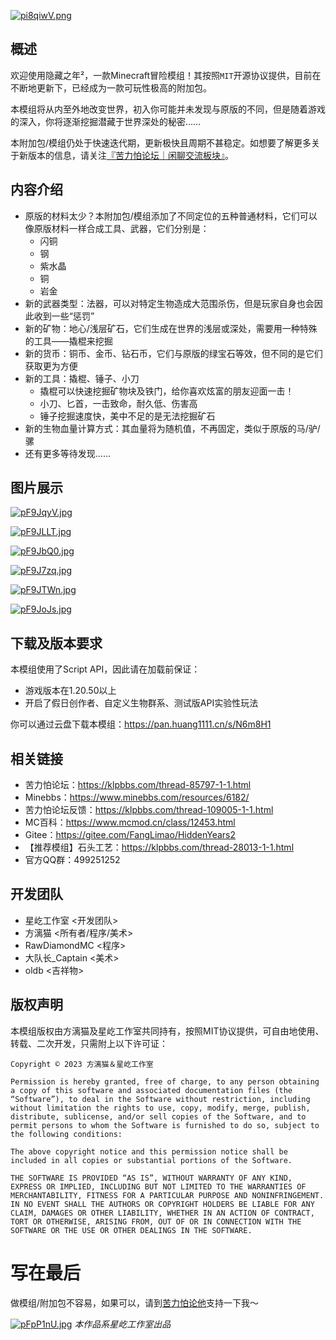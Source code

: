 [![pi8qiwV.png](https://s11.ax1x.com/2023/11/11/pi8qiwV.png)](https://imgse.com/i/pi8qiwV)

## 概述

欢迎使用隐藏之年²，一款Minecraft冒险模组！其按照`MIT`开源协议提供，目前在不断地更新下，已经成为一款可玩性极高的附加包。

本模组将从内至外地改变世界，初入你可能并未发现与原版的不同，但是随着游戏的深入，你将逐渐挖掘潜藏于世界深处的秘密……

本附加包/模组仍处于快速迭代期，更新极快且周期不甚稳定。如想要了解更多关于新版本的信息，请关注[『苦力怕论坛｜闲聊交流板块』](https://klpbbs.com/forum-41-1.html)。

## 内容介绍

- 原版的材料太少？本附加包/模组添加了不同定位的五种普通材料，它们可以像原版材料一样合成工具、武器，它们分别是：
  - 闪铜
  - 钢
  - 紫水晶
  - 铜
  - 岩金
- 新的武器类型：法器，可以对特定生物造成大范围杀伤，但是玩家自身也会因此收到一些“惩罚”
- 新的矿物：地心/浅层矿石，它们生成在世界的浅层或深处，需要用一种特殊的工具——撬棍来挖掘
- 新的货币：铜币、金币、钻石币，它们与原版的绿宝石等效，但不同的是它们获取更为方便
- 新的工具：撬棍、锤子、小刀
  - 撬棍可以快速挖掘矿物块及铁门，给你喜欢炫富的朋友迎面一击！
  - 小刀、匕首，一击致命，耐久低、伤害高
  - 锤子挖掘速度快，美中不足的是无法挖掘矿石
- 新的生物血量计算方式：其血量将为随机值，不再固定，类似于原版的马/驴/骡
- 还有更多等待发现……

## 图片展示

[![pF9JqyV.jpg](https://s11.ax1x.com/2024/01/10/pF9JqyV.jpg)](https://imgse.com/i/pF9JqyV)

[![pF9JLLT.jpg](https://s11.ax1x.com/2024/01/10/pF9JLLT.jpg)](https://imgse.com/i/pF9JLLT)

[![pF9JbQ0.jpg](https://s11.ax1x.com/2024/01/10/pF9JbQ0.jpg)](https://imgse.com/i/pF9JbQ0)

[![pF9J7zq.jpg](https://s11.ax1x.com/2024/01/10/pF9J7zq.jpg)](https://imgse.com/i/pF9J7zq)

[![pF9JTWn.jpg](https://s11.ax1x.com/2024/01/10/pF9JTWn.jpg)](https://imgse.com/i/pF9JTWn)

[![pF9JoJs.jpg](https://s11.ax1x.com/2024/01/10/pF9JoJs.jpg)](https://imgse.com/i/pF9JoJs)

## 下载及版本要求

本模组使用了Script API，因此请在加载前保证：

- 游戏版本在1.20.50以上
- 开启了假日创作者、自定义生物群系、测试版API实验性玩法

你可以通过云盘下载本模组：https://pan.huang1111.cn/s/N6m8H1

## 相关链接

- 苦力怕论坛：https://klpbbs.com/thread-85797-1-1.html
- Minebbs：https://www.minebbs.com/resources/6182/
- 苦力怕论坛反馈：https://klpbbs.com/thread-109005-1-1.html
- MC百科：https://www.mcmod.cn/class/12453.html
- Gitee：https://gitee.com/FangLimao/HiddenYears2
- 【推荐模组】石头工艺：https://klpbbs.com/thread-28013-1-1.html
- 官方QQ群：499251252

## 开发团队

- 星屹工作室 <开发团队>
- 方漓猫 <所有者/程序/美术>
- RawDiamondMC <程序>
- 大队长\_Captain <美术>
- oldb <吉祥物>

## 版权声明

本模组版权由方漓猫及星屹工作室共同持有，按照MIT协议提供，可自由地使用、转载、二次开发，只需附上以下许可证：

```
Copyright © 2023 方漓猫＆星屹工作室

Permission is hereby granted, free of charge, to any person obtaining a copy of this software and associated documentation files (the “Software”), to deal in the Software without restriction, including without limitation the rights to use, copy, modify, merge, publish, distribute, sublicense, and/or sell copies of the Software, and to permit persons to whom the Software is furnished to do so, subject to the following conditions:

The above copyright notice and this permission notice shall be included in all copies or substantial portions of the Software.

THE SOFTWARE IS PROVIDED “AS IS”, WITHOUT WARRANTY OF ANY KIND, EXPRESS OR IMPLIED, INCLUDING BUT NOT LIMITED TO THE WARRANTIES OF MERCHANTABILITY, FITNESS FOR A PARTICULAR PURPOSE AND NONINFRINGEMENT. IN NO EVENT SHALL THE AUTHORS OR COPYRIGHT HOLDERS BE LIABLE FOR ANY CLAIM, DAMAGES OR OTHER LIABILITY, WHETHER IN AN ACTION OF CONTRACT, TORT OR OTHERWISE, ARISING FROM, OUT OF OR IN CONNECTION WITH THE SOFTWARE OR THE USE OR OTHER DEALINGS IN THE SOFTWARE.
```

# 写在最后

做模组/附加包不容易，如果可以，请到[苦力怕论他](https://klpbbs.com/space-uid-855752.html)支持一下我～

[![pFpP1nU.jpg](https://s11.ax1x.com/2024/01/08/pFpP1nU.jpg)](https://imgse.com/i/pFpP1nU)
_本作品系星屹工作室出品_

